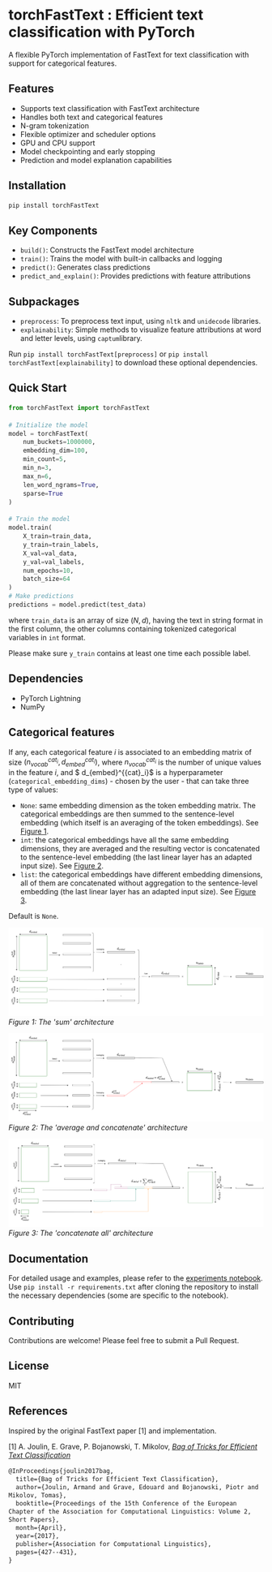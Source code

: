 # torchFastText : Efficient text classification with PyTorch

A flexible PyTorch implementation of FastText for text classification with support for categorical features.

## Features

- Supports text classification with FastText architecture
- Handles both text and categorical features
- N-gram tokenization
- Flexible optimizer and scheduler options
- GPU and CPU support
- Model checkpointing and early stopping
- Prediction and model explanation capabilities

## Installation

```bash
pip install torchFastText
```

## Key Components

- `build()`: Constructs the FastText model architecture
- `train()`: Trains the model with built-in callbacks and logging
- `predict()`: Generates class predictions
- `predict_and_explain()`: Provides predictions with feature attributions

## Subpackages

- `preprocess`: To preprocess text input, using `nltk` and `unidecode` libraries.
- `explainability`: Simple methods to visualize feature attributions at word and letter levels, using `captum`library.

Run `pip install torchFastText[preprocess]` or `pip install torchFastText[explainability]` to download these optional dependencies.


## Quick Start

```python
from torchFastText import torchFastText

# Initialize the model
model = torchFastText(
    num_buckets=1000000,
    embedding_dim=100,
    min_count=5,
    min_n=3,
    max_n=6,
    len_word_ngrams=True,
    sparse=True
)

# Train the model
model.train(
    X_train=train_data,
    y_train=train_labels,
    X_val=val_data,
    y_val=val_labels,
    num_epochs=10,
    batch_size=64
)
# Make predictions
predictions = model.predict(test_data)
```

where ```train_data``` is an array of size $(N,d)$, having the text in string format in the first column, the other columns containing tokenized categorical variables in `int` format.

Please make sure `y_train` contains at least one time each possible label.

## Dependencies

- PyTorch Lightning
- NumPy

## Categorical features

If any, each categorical feature $i$ is associated to an embedding matrix of size $( 
  n_{vocab}^{cat_{i}}, d_{embed}^{{cat}_i})$, where $n_{vocab}^{cat_{i}}$ is the number of unique values in the feature $i$, and $ d_{embed}^{{cat}_i}$ is a hyperparameter (`categorical_embedding_dims`) - chosen by the user - that can take three type of values:
- `None`: same embedding dimension as the token embedding matrix. The categorical embeddings are then summed to the sentence-level embedding (which itself is an averaging of the token embeddings). See [Figure 1](#Default-architecture).
- `int`: the categorical embeddings have all the same embedding dimensions, they are averaged and the resulting vector is concatenated to the sentence-level embedding (the last linear layer has an adapted input size). See [Figure 2](#avg-architecture).
- `list`: the categorical embeddings have different embedding dimensions, all of them are concatenated without aggregation to the sentence-level embedding (the last linear layer has an adapted input size). See [Figure 3](#concat-architecture).

Default is `None`.

<a name="figure-1"></a>
![Default-architecture](images/NN.drawio.png "Default architecture")  
*Figure 1: The 'sum' architecture*



<a name="figure-2"></a>
![avg-architecture](images/avg_concat.png "Default architecture")  
*Figure 2: The 'average and concatenate' architecture*

<a name="figure-3"></a>
![concat-architecture](images/full_concat.png "Default architecture")  
*Figure 3: The 'concatenate all' architecture*

## Documentation

For detailed usage and examples, please refer to the [experiments notebook](experiments.ipynb). Use `pip install -r requirements.txt` after cloning the repository to install the necessary dependencies (some are specific to the notebook).

## Contributing

Contributions are welcome! Please feel free to submit a Pull Request.

## License

MIT


## References

Inspired by the original FastText paper [1] and implementation.

[1] A. Joulin, E. Grave, P. Bojanowski, T. Mikolov, [*Bag of Tricks for Efficient Text Classification*](https://arxiv.org/abs/1607.01759)

```
@InProceedings{joulin2017bag,
  title={Bag of Tricks for Efficient Text Classification},
  author={Joulin, Armand and Grave, Edouard and Bojanowski, Piotr and Mikolov, Tomas},
  booktitle={Proceedings of the 15th Conference of the European Chapter of the Association for Computational Linguistics: Volume 2, Short Papers},
  month={April},
  year={2017},
  publisher={Association for Computational Linguistics},
  pages={427--431},
}
```
